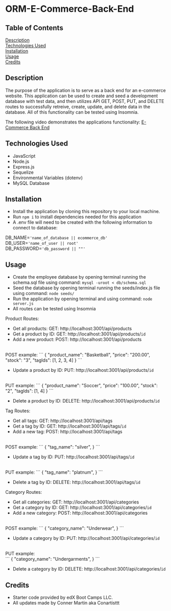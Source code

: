 # ORM-E-Commerce-Back-End

## Table of Contents

[Description](#description)
<br>
[Technologies Used](#technologies-used)
<br>
[Installation](#installation)
<br>
[Usage](#usage)
<br>
[Credits](#credits)

## Description

The purpose of the application is to serve as a back end for an e-commerce website. This application can be used to create and seed a development database with test data, and then utilizes API GET, POST, PUT, and DELETE routes to successfully retreive, create, update, and delete data in the database. All of this functionality can be tested using Insomnia.

The following video demonstrates the applications functionality: [E-Commerce Back End](https://drive.google.com/file/d/1IyE_cloTKOmbOtA8Ht0EUULrbMbo0T9x/view)

## Technologies Used

* JavaScript
* Node.js
* Express.js
* Sequelize
* Environmental Variables (dotenv)
* MySQL Database

## Installation

* Install the application by cloning this repository to your local machine.
* Run ```npm i``` to install dependencies needed for this application
* A .env file will need to be created with the following information to connect to database:

DB_NAME=```'name_of_database || ecommerce_db'```
<br>
DB_USER=```'name_of_user || root'```
<br>
DB_PASSWORD=```'db_password || ""'```


## Usage

* Create the employee database by opening terminal running the schema.sql file using command:
```mysql -uroot < db/schema.sql```
* Seed the database by opening terminal running the seeds/index.js file using command:
```node seeds/```
* Run the application by opening terminal and using command: 
```node server.js```
* All routes can be tested using Insomnia

Product Routes:
* Get all products: GET: http://localhost:3001/api/products
* Get a product by ID: GET: http://localhost:3001/api/products/```id```
* Add a new product: POST: http://localhost:3001/api/products
<br>
POST example:
```
{
	"product_name": "Basketball",
	"price": "200.00",
	"stock": "3",
	"tagIds": [1, 2, 3, 4]
}
```

* Update a product by ID: PUT: http://localhost:3001/api/products/```id```
<br>
PUT example:
```
{
	"product_name": "Soccer",
	"price": "100.00",
	"stock": "2",
	"tagIds": [1, 4]
}
```

* Delete a product by ID: DELETE: http://localhost:3001/api/products/```id```

Tag Routes:
* Get all tags: GET: http://localhost:3001/api/tags
* Get a tag by ID: GET: http://localhost:3001/api/tags/```id```
* Add a new tag: POST: http://localhost:3001/api/tags
<br>
POST example:
```
{
	"tag_name": "silver",
}
```

* Update a tag by ID: PUT: http://localhost:3001/api/tags/```id```
<br>
PUT example:
```
{
	"tag_name": "platnum",
}
```

* Delete a tag by ID: DELETE: http://localhost:3001/api/tags/```id```

Category Routes:
* Get all categories: GET: http://localhost:3001/api/categories
* Get a category by ID: GET: http://localhost:3001/api/categories/```id```
* Add a new category: POST: http://localhost:3001/api/categories
<br>
POST example:
```
{
	"category_name": "Underwear",
}
```

* Update a category by ID: PUT: http://localhost:3001/api/categories/```id```
<br>
PUT example:
<br>
```
{
	"category_name": "Undergarments",
}
```

* Delete a category by ID: DELETE: http://localhost:3001/api/categories/```id```
 

## Credits

* Starter code provided by edX Boot Camps LLC.
* All updates made by Conner Martin aka Conartisttt